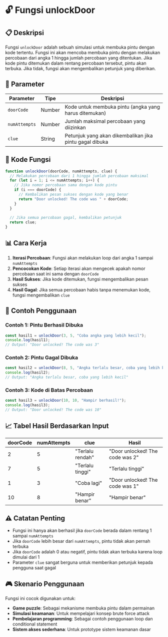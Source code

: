 # 🔓 Fungsi unlockDoor

## 📋 Deskripsi

Fungsi `unlockDoor` adalah sebuah simulasi untuk membuka pintu dengan kode tertentu. Fungsi ini akan mencoba membuka pintu dengan melakukan percobaan dari angka 1 hingga jumlah percobaan yang ditentukan. Jika kode pintu ditemukan dalam rentang percobaan tersebut, pintu akan terbuka. Jika tidak, fungsi akan mengembalikan petunjuk yang diberikan.

## 🔧 Parameter

| Parameter | Tipe | Deskripsi |
|-----------|------|-----------|
| `doorCode` | Number | Kode untuk membuka pintu (angka yang harus ditemukan) |
| `numAttempts` | Number | Jumlah maksimal percobaan yang diizinkan |
| `clue` | String | Petunjuk yang akan dikembalikan jika pintu gagal dibuka |

## 📝 Kode Fungsi

```javascript
function unlockDoor(doorCode, numAttempts, clue) {
  // Melakukan percobaan dari 1 hingga jumlah percobaan maksimal
  for (let i = 1; i <= numAttempts; i++) {
    // Jika nomor percobaan sama dengan kode pintu
    if (i === doorCode) {
      // Kembalikan pesan sukses dengan kode yang benar
      return "Door unlocked! The code was " + doorCode;
    }
  }
  
  // Jika semua percobaan gagal, kembalikan petunjuk
  return clue;
}
```

## 📊 Cara Kerja

1. **Iterasi Percobaan**: Fungsi akan melakukan loop dari angka 1 sampai `numAttempts`
2. **Pencocokan Kode**: Setiap iterasi akan mengecek apakah nomor percobaan saat ini sama dengan `doorCode`
3. **Hasil Sukses**: Jika kode ditemukan, fungsi mengembalikan pesan sukses
4. **Hasil Gagal**: Jika semua percobaan habis tanpa menemukan kode, fungsi mengembalikan `clue`

## 🎯 Contoh Penggunaan

### Contoh 1: Pintu Berhasil Dibuka
```javascript
const hasil1 = unlockDoor(3, 5, "Coba angka yang lebih kecil");
console.log(hasil1);
// Output: "Door unlocked! The code was 3"
```

### Contoh 2: Pintu Gagal Dibuka
```javascript
const hasil2 = unlockDoor(8, 5, "Angka terlalu besar, coba yang lebih kecil");
console.log(hasil2);
// Output: "Angka terlalu besar, coba yang lebih kecil"
```

### Contoh 3: Kode di Batas Percobaan
```javascript
const hasil3 = unlockDoor(10, 10, "Hampir berhasil!");
console.log(hasil3);
// Output: "Door unlocked! The code was 10"
```

## 📈 Tabel Hasil Berdasarkan Input

| doorCode | numAttempts | clue | Hasil |
|----------|-------------|------|-------|
| 2 | 5 | "Terlalu rendah" | "Door unlocked! The code was 2" |
| 7 | 5 | "Terlalu tinggi" | "Terlalu tinggi" |
| 1 | 3 | "Coba lagi" | "Door unlocked! The code was 1" |
| 10 | 8 | "Hampir benar" | "Hampir benar" |

## ⚠️ Catatan Penting

- Fungsi ini hanya akan berhasil jika `doorCode` berada dalam rentang 1 sampai `numAttempts`
- Jika `doorCode` lebih besar dari `numAttempts`, pintu tidak akan pernah terbuka
- Jika `doorCode` adalah 0 atau negatif, pintu tidak akan terbuka karena loop dimulai dari 1
- Parameter `clue` sangat berguna untuk memberikan petunjuk kepada pengguna saat gagal

## 🎮 Skenario Penggunaan

Fungsi ini cocok digunakan untuk:
- **Game puzzle**: Sebagai mekanisme membuka pintu dalam permainan
- **Simulasi keamanan**: Untuk mempelajari konsep brute force attack
- **Pembelajaran programming**: Sebagai contoh penggunaan loop dan conditional statement
- **Sistem akses sederhana**: Untuk prototype sistem keamanan dasar
